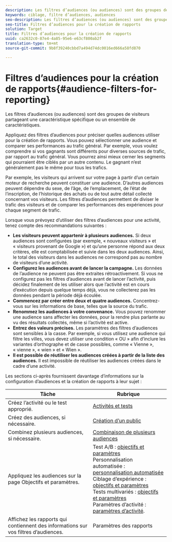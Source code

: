 ```yaml
---
description: Les filtres d’audiences (ou audiences) sont des groupes de visiteurs partageant une caractéristique spécifique ou un ensemble de caractéristiques.
keywords: ciblage, filtre d’audiences, audiences
seo-description: Les filtres d’audiences (ou audiences) sont des groupes de visiteurs partageant une caractéristique spécifique ou un ensemble de caractéristiques.
seo-title: Filtres d’audiences pour la création de rapports
solution: Target
title: Filtres d’audiences pour la création de rapports
uuid: ca2632c0-87e4-4a85-95e6-e63cf800ab2f
translation-type: tm+mt
source-git-commit: 9b8f39240cbbd7a494d74dc0016ed666a58fd870

---
```



# Filtres d’audiences pour la création de rapports{#audience-filters-for-reporting}

Les filtres d’audiences (ou audiences) sont des groupes de visiteurs partageant une caractéristique spécifique ou un ensemble de caractéristiques.

Appliquez des filtres d’audiences pour préciser quelles audiences utiliser pour la création de rapports. Vous pouvez sélectionner une audience et comparer ses performances au trafic général. Par exemple, vous voulez comprendre si vos gagnants sont différents pour diverses sources de trafic, par rapport au trafic général. Vous pourrez ainsi mieux cerner les segments qui pourraient être ciblés par un autre contenu. Le gagnant n’est généralement pas le même pour tous les trafics.

Par exemple, les visiteurs qui arrivent sur votre page à partir d’un certain moteur de recherche peuvent constituer une audience. D’autres audiences peuvent dépendre du sexe, de l’âge, de l’emplacement, de l’état de l’inscription, de l’historique des achats ou de tout autre détail collecté concernant vos visiteurs. Les filtres d’audiences permettent de diviser le trafic des visiteurs et de comparer les performances des expériences pour chaque segment de trafic.

Lorsque vous prévoyez d’utiliser des filtres d’audiences pour une activité, tenez compte des recommandations suivantes :

* **Les visiteurs peuvent appartenir à plusieurs audiences.** Si deux audiences sont configurées (par exemple, « nouveaux visiteurs » et « visiteurs provenant de Google ») et qu’une personne répond aux deux critères, elle est comptabilisée et suivie dans les deux audiences. Ainsi, le total des visiteurs dans les audiences ne correspond pas au nombre de visiteurs d’une activité.
* **Configurez les audiences avant de lancer la campagne.** Les données de l’audience ne peuvent pas être extraites rétroactivement. Si vous ne configurez pas les filtres d’audiences avant de lancer l’activité, puis décidez finalement de les utiliser alors que l’activité est en cours d’exécution depuis quelque temps déjà, vous ne collecterez pas les données pendant la période déjà écoulée.
* **Commencez par créer entre deux et quatre audiences.** Concentrez-vous sur les informations de base, telles que la source du trafic.
* **Renommez les audiences à votre convenance.** Vous pouvez renommer une audience sans affecter les données, pour la rendre plus parlante au vu des résultats collectés, même si l’activité est active.
* **Entrez des valeurs précises.** Les paramètres des filtres d’audiences sont sensibles à la casse. Par exemple, si vous utilisez une audience qui filtre les villes, vous devez utiliser une condition « OU » afin d’inclure les variantes d’orthographe et de casse possibles, comme « Vienne », « vienne », « wien » et « Wien ».
* **Il est possible de réutiliser les audiences créées à partir de la liste des audiences.** Il est impossible de réutiliser les audiences créées dans le cadre d’une activité.

Les sections ci-après fournissent davantage d’informations sur la configuration d’audiences et la création de rapports à leur sujet :

| Tâche | Rubrique |
|--- |--- |
| Créez l’activité ou le test approprié. | [Activités et tests](/help/c-intro/target-key-concepts.md) |
| Créez des audiences, si nécessaire. | [Création d’un public](/help/c-target/c-audiences/create-audience.md) |
| Combinez plusieurs audiences, si nécessaire. | [Combinaison de plusieurs audiences](/help/c-target/combining-multiple-audiences.md) |
| Appliquez les audiences sur la page Objectifs et paramètres. | Test A/B : [objectifs et paramètres](/help/c-activities/t-test-ab/t-test-create-ab/ab-goals-and-settings.md)<br>Personnalisation automatisée : [personnalisation automatisée](/help/c-activities/t-automated-personalization/automated-personalization.md)<br>Ciblage d’expérience : [objectifs et paramètres](/help/c-activities/t-experience-target/t-xt-create/xt-goals-and-settings.md)<br>Tests multivariés : [objectifs et paramètres](/help/c-activities/c-multivariate-testing/t-create-multivariate-test/goals-and-settings.md)<br>Paramètres d’activité : [paramètres d’activité](/help/c-activities/activity-settings.md). |
| Affichez les rapports qui contiennent des informations sur vos filtres d’audiences. | Paramètres des rapports |

